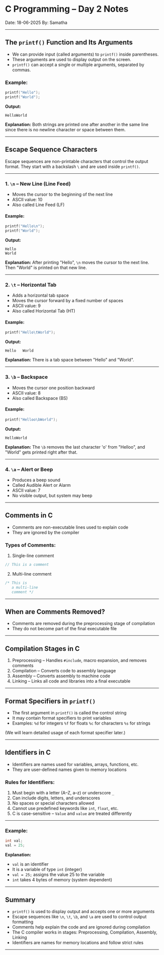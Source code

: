 # C Programming – Day 2 Notes

Date: 18-06-2025
By: Samatha

---

## The `printf()` Function and Its Arguments

* We can provide input (called arguments) to `printf()` inside parentheses.
* These arguments are used to display output on the screen.
* `printf()` can accept a single or multiple arguments, separated by commas.

### Example:

```c
printf("Hello");
printf("World");
```

**Output:**

```
HelloWorld
```

**Explanation:**
Both strings are printed one after another in the same line since there is no newline character or space between them.

---

## Escape Sequence Characters

Escape sequences are non-printable characters that control the output format.
They start with a backslash `\` and are used inside `printf()`.

---

### 1. `\n` – New Line (Line Feed)

* Moves the cursor to the beginning of the next line
* ASCII value: 10
* Also called Line Feed (LF)

#### Example:

```c
printf("Hello\n");
printf("World");
```

**Output:**

```
Hello
World
```

**Explanation:**
After printing "Hello", `\n` moves the cursor to the next line. Then "World" is printed on that new line.

---

### 2. `\t` – Horizontal Tab

* Adds a horizontal tab space
* Moves the cursor forward by a fixed number of spaces
* ASCII value: 9
* Also called Horizontal Tab (HT)

#### Example:

```c
printf("Hello\tWorld");
```

**Output:**

```
Hello   World
```

**Explanation:**
There is a tab space between "Hello" and "World".

---

### 3. `\b` – Backspace

* Moves the cursor one position backward
* ASCII value: 8
* Also called Backspace (BS)

#### Example:

```c
printf("Helloo\bWorld");
```

**Output:**

```
HelloWorld
```

**Explanation:**
The `\b` removes the last character 'o' from "Helloo", and "World" gets printed right after that.

---

### 4. `\a` – Alert or Beep

* Produces a beep sound
* Called Audible Alert or Alarm
* ASCII value: 7
* No visible output, but system may beep

---

## Comments in C

* Comments are non-executable lines used to explain code
* They are ignored by the compiler

### Types of Comments:

1. Single-line comment

```c
// This is a comment
```

2. Multi-line comment

```c
/* This is
   a multi-line
   comment */
```

---

## When are Comments Removed?

* Comments are removed during the preprocessing stage of compilation
* They do not become part of the final executable file

---

## Compilation Stages in C

1. Preprocessing – Handles `#include`, macro expansion, and removes comments
2. Compilation – Converts code to assembly language
3. Assembly – Converts assembly to machine code
4. Linking – Links all code and libraries into a final executable

---

## Format Specifiers in `printf()`

* The first argument in `printf()` is called the control string
* It may contain format specifiers to print variables
* Examples:
  `%d` for integers
  `%f` for floats
  `%c` for characters
  `%s` for strings

(We will learn detailed usage of each format specifier later.)

---

## Identifiers in C

* Identifiers are names used for variables, arrays, functions, etc.
* They are user-defined names given to memory locations

### Rules for Identifiers:

1. Must begin with a letter (A–Z, a–z) or underscore `_`
2. Can include digits, letters, and underscores
3. No spaces or special characters allowed
4. Cannot use predefined keywords like `int`, `float`, etc.
5. C is case-sensitive – `Value` and `value` are treated differently

---

### Example:

```c
int val;
val = 25;
```

**Explanation:**

* `val` is an identifier
* It is a variable of type `int` (integer)
* `val = 25;` assigns the value 25 to the variable
* `int` takes 4 bytes of memory (system dependent)

---

## Summary

* `printf()` is used to display output and accepts one or more arguments
* Escape sequences like `\n`, `\t`, `\b`, and `\a` are used to control output formatting
* Comments help explain the code and are ignored during compilation
* The C compiler works in stages: Preprocessing, Compilation, Assembly, Linking
* Identifiers are names for memory locations and follow strict rules

---
